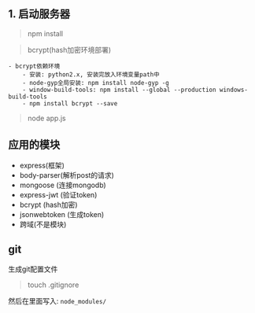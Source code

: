 ## 1. 启动服务器

> npm install

> bcrypt(hash加密环境部署)

```text
- bcrypt依赖环境
    - 安装: python2.x, 安装完放入环境变量path中
    - node-gyp全局安装: npm install node-gyp -g
    - window-build-tools: npm install --global --production windows-build-tools
    - npm install bcrypt --save
```

> node app.js

## 应用的模块

- express(框架)
- body-parser(解析post的请求)
- mongoose (连接mongodb)
- express-jwt (验证token)
- bcrypt (hash加密)
- jsonwebtoken (生成token)
- 跨域(不是模块)

## git

生成git配置文件

> touch .gitignore

然后在里面写入: `node_modules/`

